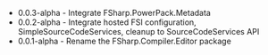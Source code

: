 * 0.0.3-alpha - Integrate FSharp.PowerPack.Metadata
* 0.0.2-alpha - Integrate hosted FSI configuration, SimpleSourceCodeServices, cleanup to SourceCodeServices API
* 0.0.1-alpha - Rename the FSharp.Compiler.Editor package

